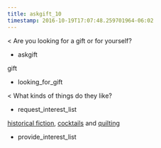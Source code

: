 ```yaml
---
title: askgift_10
timestamp: 2016-10-19T17:07:48.259701964-06:02
---
```


< Are you looking for a gift or for yourself?
* askgift

gift
* looking_for_gift

< What kinds of things do they like?
* request_interest_list

[historical fiction](Interest1), [cocktails](Interest2) and [quilting](Interest3)
* provide_interest_list


